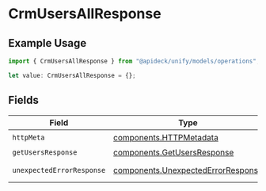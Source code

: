 # CrmUsersAllResponse

## Example Usage

```typescript
import { CrmUsersAllResponse } from "@apideck/unify/models/operations";

let value: CrmUsersAllResponse = {};
```

## Fields

| Field                                                                                    | Type                                                                                     | Required                                                                                 | Description                                                                              |
| ---------------------------------------------------------------------------------------- | ---------------------------------------------------------------------------------------- | ---------------------------------------------------------------------------------------- | ---------------------------------------------------------------------------------------- |
| `httpMeta`                                                                               | [components.HTTPMetadata](../../models/components/httpmetadata.md)                       | :heavy_check_mark:                                                                       | N/A                                                                                      |
| `getUsersResponse`                                                                       | [components.GetUsersResponse](../../models/components/getusersresponse.md)               | :heavy_minus_sign:                                                                       | Users                                                                                    |
| `unexpectedErrorResponse`                                                                | [components.UnexpectedErrorResponse](../../models/components/unexpectederrorresponse.md) | :heavy_minus_sign:                                                                       | Unexpected error                                                                         |